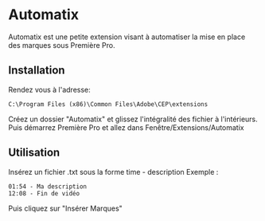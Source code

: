 # Automatix
Automatix est une petite extension visant à automatiser la mise en place des marques sous Première Pro.

## Installation
Rendez vous à l'adresse:
```
C:\Program Files (x86)\Common Files\Adobe\CEP\extensions
```
Créez un dossier "Automatix" et glissez l'intégralité des fichier à l'intérieurs.
Puis démarrez Première Pro et allez dans Fenêtre/Extensions/Automatix

## Utilisation
Insérez un fichier .txt sous la forme
time - description
Exemple :
```
01:54 - Ma description
12:08 - Fin de vidéo
```
Puis cliquez sur "Insérer Marques" 
